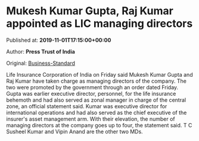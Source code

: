 
# Mukesh Kumar Gupta, Raj Kumar appointed as LIC managing directors

Published at: **2019-11-01T17:15:00+00:00**

Author: **Press Trust of India**

Original: [Business-Standard](https://www.business-standard.com/article/companies/mukesh-kumar-gupta-raj-kumar-appointed-as-lic-managing-directors-119110101576_1.html)

Life Insurance Corporation of India on Friday said Mukesh Kumar Gupta and Raj Kumar have taken charge as managing directors of the company.
The two were promoted by the government through an order dated Friday.
Gupta was earlier executive director, personnel, for the life insurance behemoth and had also served as zonal manager in charge of the central zone, an official statement said.
Kumar was executive director for international operations and had also served as the chief executive of the insurer's asset management arm.
With their elevation, the number of managing directors at the company goes up to four, the statement said. T C Susheel Kumar and Vipin Anand are the other two MDs.
